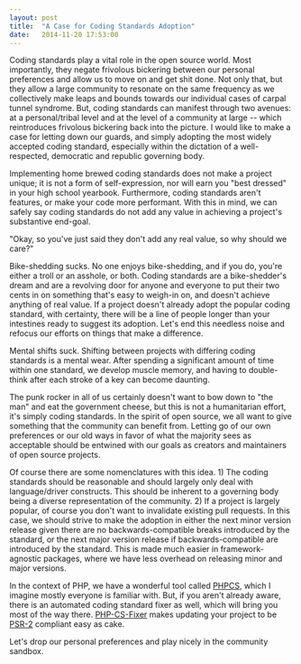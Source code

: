 ```yaml
---
layout: post
title:  "A Case for Coding Standards Adoption"
date:   2014-11-20 17:53:00
---
```


Coding standards play a vital role in the open source world. Most importantly, they negate frivolous bickering between our personal preferences and allow us to move on and get shit done. Not only that, but they allow a large community to resonate on the same frequency as we collectively make leaps and bounds towards our individual cases of carpal tunnel syndrome. But, coding standards can manifest through two avenues: at a personal/tribal level and at the level of a community at large -- which reintroduces frivolous bickering back into the picture. I would like to make a case for letting down our guards, and simply adopting the most widely accepted coding standard, especially within the dictation of a well-respected, democratic and republic governing body.

Implementing home brewed coding standards does not make a project unique; it is not a form of self-expression, nor will earn you "best dressed" in your high school yearbook. Furthermore, coding standards aren't features, or make your code more performant. With this in mind, we can safely say coding standards do not add any value in achieving a project's substantive end-goal.

"Okay, so you've just said they don't add any real value, so why should we care?"

Bike-shedding sucks. No one enjoys bike-shedding, and if you do, you're either a troll or an asshole, or both. Coding standards are a bike-shedder's dream and are a revolving door for anyone and everyone to put their two cents in on something that's easy to weigh-in on, and doesn't achieve anything of real value. If a project doesn't already adopt the popular coding standard, with certainty, there will be a line of people longer than your intestines ready to suggest its adoption. Let's end this needless noise and refocus our efforts on things that make a difference.

Mental shifts suck. Shifting between projects with differing coding standards is a mental wear. After spending a significant amount of time within one standard, we develop muscle memory, and having to double-think after each stroke of a key can become daunting.

The punk rocker in all of us certainly doesn't want to bow down to "the man" and eat the government cheese, but this is not a humanitarian effort, it's simply coding standards. In the spirit of open source, we all want to give something that the community can benefit from. Letting go of our own preferences or our old ways in favor of what the majority sees as acceptable should be entwined with our goals as creators and maintainers of open source projects.

Of course there are some nomenclatures with this idea. 1) The coding standards should be reasonable and should largely only deal with language/driver constructs. This should be inherent to a governing body being a diverse representation of the community. 2) If a project is largely popular, of course you don't want to invalidate existing pull requests. In this case, we should strive to make the adoption in either the next minor version release given there are no backwards-compatible breaks introduced by the standard, or the next major version release if backwards-compatible are introduced by the standard. This is made much easier in framework-agnostic packages, where we have less overhead on releasing minor and major versions.

In the context of PHP, we have a wonderful tool called [PHPCS][phpcs], which I imagine mostly everyone is familiar with. But, if you aren't already aware, there is an automated coding standard fixer as well, which will bring you most of the way there. [PHP-CS-Fixer][php-cs-fixer] makes updating your project to be [PSR-2][psr-2] compliant easy as cake.

Let's drop our personal preferences and play nicely in the community sandbox.

[phpcs]: https://github.com/squizlabs/PHP_CodeSniffer
[php-cs-fixer]: https://github.com/FriendsOfPHP/PHP-CS-Fixer
[psr-2]: http://www.php-fig.org/psr/psr-2/
